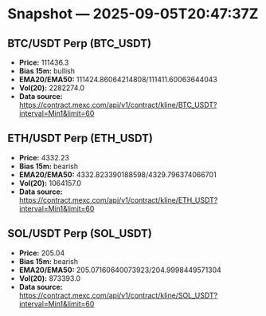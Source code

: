 # Snapshot — 2025-09-05T20:47:37Z

## BTC/USDT Perp (BTC_USDT)
- **Price:** 111436.3
- **Bias 15m:** bullish
- **EMA20/EMA50:** 111424.86064214808/111411.60063644043
- **Vol(20):** 2282274.0
- **Data source:** https://contract.mexc.com/api/v1/contract/kline/BTC_USDT?interval=Min1&limit=60

## ETH/USDT Perp (ETH_USDT)
- **Price:** 4332.23
- **Bias 15m:** bearish
- **EMA20/EMA50:** 4332.823390188598/4329.796374066701
- **Vol(20):** 1064157.0
- **Data source:** https://contract.mexc.com/api/v1/contract/kline/ETH_USDT?interval=Min1&limit=60

## SOL/USDT Perp (SOL_USDT)
- **Price:** 205.04
- **Bias 15m:** bearish
- **EMA20/EMA50:** 205.07160640073923/204.9998449571304
- **Vol(20):** 873393.0
- **Data source:** https://contract.mexc.com/api/v1/contract/kline/SOL_USDT?interval=Min1&limit=60
